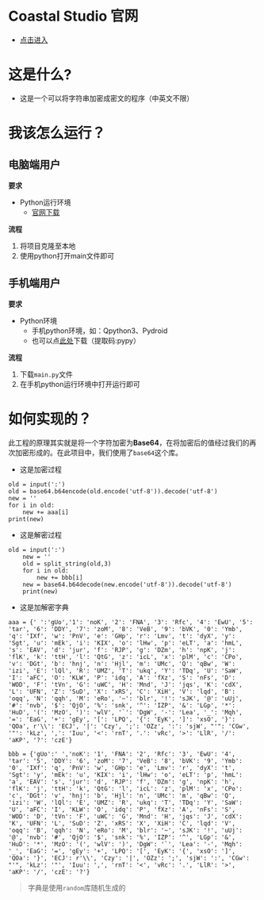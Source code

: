 # Coastal Studio 官网
- [点击进入](https://binzhijie.github.io)

# 这是什么?
* 这是一个可以将字符串加密成密文的程序（中英文不限）

# 我该怎么运行？

## 电脑端用户

**要求**
- Python运行环境
    - [官网下载](https://www.python.org/downloads/)

**流程**
1. 将项目克隆至本地
2. 使用python打开main文件即可

## 手机端用户
**要求**
- Python环境
    - 手机python环境，如：Qpython3、Pydroid
    - 也可以点[此处](https://www.123pan.com/s/K9i0Vv-sXlgH.html)下载（提取码:pypy）

**流程**
1. 下载`main.py`文件
2. 在手机python运行环境中打开运行即可

# 如何实现的？
此工程的原理其实就是将一个字符加密为**Base64**，在将加密后的值经过我们的再次加密形成的。在此项目中，我们使用了`base64`这个库。

- 这是加密过程
```
old = input(':')
old = base64.b64encode(old.encode('utf-8')).decode('utf-8')
new = ''
for i in old:
    new += aaa[i]
print(new)
```

- 这是解密过程
```
old = input(':')
    new = ''
    old = split_string(old,3)
    for i in old:
        new += bbb[i]
    new = base64.b64decode(new.encode('utf-8')).decode('utf-8')
    print(new)
```
- 这是加解密字典
```
aaa = {' ':'gUo','1': 'noK', '2': 'FNA', '3': 'Rfc', '4': 'EwU', '5': 'tar', '6': 'DDY', '7': 'zoM', '8': 'VeB', '9': 'bVK', '0': 'Ymb', 'q': 'IXf', 'w': 'PnV', 'e': 'GHp', 'r': 'Lmv', 't': 'dyX', 'y': 'Sgt', 'u': 'mEk', 'i': 'KIX', 'o': 'lHw', 'p': 'eLT', 'a': 'hmL', 's': 'EAV', 'd': 'jur', 'f': 'RJP', 'g': 'DZm', 'h': 'npK', 'j': 'flK', 'k': 'ttH', 'l': 'QtG', 'z': 'icL', 'x': 'plM', 'c': 'CPo', 'v': 'DGt', 'b': 'hnj', 'n': 'Hjl', 'm': 'UMc', 'Q': 'qBw', 'W': 'izi', 'E': 'lQl', 'R': 'UMZ', 'T': 'ukq', 'Y': 'TDq', 'U': 'SaW', 'I': 'aFC', 'O': 'KLW', 'P': 'idq', 'A': 'fXz', 'S': 'nFs', 'D': 'WOD', 'F': 'tVn', 'G': 'uWC', 'H': 'Mnd', 'J': 'jqs', 'K': 'cdX', 'L': 'UFN', 'Z': 'SuD', 'X': 'xRS', 'C': 'XiH', 'V': 'lqd', 'B': 'oqq', 'N': 'qqh', 'M': 'eRo', '~': 'blr', '!': 'sJK', '@': 'uUj', '#': 'nvb', '$': 'QjO', '%': 'snk', '^': 'IZP', '&': 'LGp', '*': 'HuD', '(': 'MzO', ')': 'wlV', '`': 'DgW', '-': 'Lea', '_': 'Mqh', '=': 'EaG', '+': 'gEy', '[': 'LPQ', '{': 'EyK', ']': 'xsO', '}': 'QOa', r'\\': 'ECJ', '|': 'Czy', ';': 'OZz', ':': 'sjW', "'": 'CGw', '"': 'kLz', ',': 'Iuu', '<': 'rnT', '.': 'vRc', '>': 'LlR', '/': 'aKP', '?': 'czE'}

bbb = {'gUo':' ','noK': '1', 'FNA': '2', 'Rfc': '3', 'EwU': '4', 'tar': '5', 'DDY': '6', 'zoM': '7', 'VeB': '8', 'bVK': '9', 'Ymb': '0', 'IXf': 'q', 'PnV': 'w', 'GHp': 'e', 'Lmv': 'r', 'dyX': 't', 'Sgt': 'y', 'mEk': 'u', 'KIX': 'i', 'lHw': 'o', 'eLT': 'p', 'hmL': 'a', 'EAV': 's', 'jur': 'd', 'RJP': 'f', 'DZm': 'g', 'npK': 'h', 'flK': 'j', 'ttH': 'k', 'QtG': 'l', 'icL': 'z', 'plM': 'x', 'CPo': 'c', 'DGt': 'v', 'hnj': 'b', 'Hjl': 'n', 'UMc': 'm', 'qBw': 'Q', 'izi': 'W', 'lQl': 'E', 'UMZ': 'R', 'ukq': 'T', 'TDq': 'Y', 'SaW': 'U', 'aFC': 'I', 'KLW': 'O', 'idq': 'P', 'fXz': 'A', 'nFs': 'S', 'WOD': 'D', 'tVn': 'F', 'uWC': 'G', 'Mnd': 'H', 'jqs': 'J', 'cdX': 'K', 'UFN': 'L', 'SuD': 'Z', 'xRS': 'X', 'XiH': 'C', 'lqd': 'V', 'oqq': 'B', 'qqh': 'N', 'eRo': 'M', 'blr': '~', 'sJK': '!', 'uUj': '@', 'nvb': '#', 'QjO': '$', 'snk': '%', 'IZP': '^', 'LGp': '&', 'HuD': '*', 'MzO': '(', 'wlV': ')', 'DgW': '`', 'Lea': '-', 'Mqh': '_', 'EaG': '=', 'gEy': '+', 'LPQ': '[', 'EyK': '{', 'xsO': ']', 'QOa': '}', 'ECJ': r'\\', 'Czy': '|', 'OZz': ';', 'sjW': ':', 'CGw': "'", 'kLz': '"', 'Iuu': ',', 'rnT': '<', 'vRc': '.', 'LlR': '>', 'aKP': '/', 'czE': '?'}

```
> 字典是使用`random`库随机生成的
